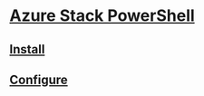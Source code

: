 # [Azure Stack PowerShell](overview.md)
## [Install](https://docs.microsoft.com/en-us/azure/azure-stack/azure-stack-powershell-install)
## [Configure](https://docs.microsoft.com/en-us/azure/azure-stack/azure-stack-powershell-configure)
